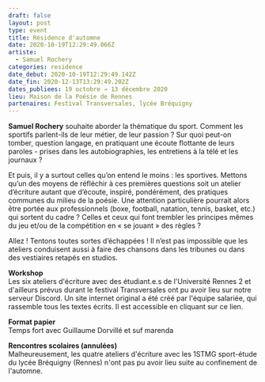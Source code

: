 ```yaml
---
draft: false
layout: post
type: event
title: Résidence d'automne
date: 2020-10-19T12:29:49.066Z
artiste:
  - Samuel Rochery
categories: residence
date_debut: 2020-10-19T12:29:49.142Z
date_fin: 2020-12-13T13:29:49.202Z
dates_publiees: 19 octobre → 13 décembre 2020
lieu: Maison de la Poésie de Rennes
partenaires: Festival Transversales, lycée Bréquigny
---
```

**Samuel Rochery** souhaite aborder la thématique du sport. Comment les sportifs parlent-ils de leur métier, de leur passion ? Sur quoi peut-on tomber, question langage, en pratiquant une écoute flottante de leurs paroles - prises dans les autobiographies, les entretiens à la télé et les journaux ?

Et puis, il y a surtout celles qu’on entend le moins : les sportives. Mettons qu’un des moyens de réfléchir à ces premières questions soit un atelier d’écriture autant que d’écoute, inspiré, pondérément, des pratiques communes du milieu de la poésie. Une attention particulière pourrait alors être portée aux professionnels (boxe, football, natation, tennis, basket, etc.) qui sortent du cadre ? Celles et ceux qui font trembler les principes mêmes du jeu et/ou de la compétition en « se jouant » des règles ?

Allez ! Tentons toutes sortes d’échappées ! Il n’est pas impossible que les ateliers conduisent aussi à faire des chansons dans les tribunes ou dans des vestiaires retapés en studios.

**Workshop**\
Les six ateliers d'écriture avec des étudiant.e.s de l'Université Rennes 2 et d'ailleurs prévus durant le festival Transversales ont pu avoir lieu sur notre serveur Discord. Un site internet original a été créé par l'équipe salariée, qui rassemble tous les textes écrits. Il est accessible en cliquant sur ce lien.

**Format papier**\
Temps fort avec Guillaume Dorvillé et suf marenda

**Rencontres scolaires (annulées)**\
Malheureusement, les quatre ateliers d'écriture avec les 1STMG sport-étude du lycée Bréquigny (Rennes) n'ont pas pu avoir lieu suite au confinement de l'automne.